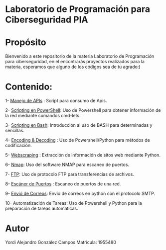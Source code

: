 # Laboratorio de Programación para Ciberseguridad PIA
# Propósito
Bienvenido a este repositorio de la materia Laboratorio de Programación para ciberseguridad, en el encontrarás proyectos realizados para la materia, esperamos que alguno de los códigos sea de tu agrado:)
# Contenido:
1- [Manejo de APIs](https://github.com/alejandrogc17/Laboratorio-de-Programaci-n-para-Ciberseguridad-PIA/tree/main/Manej) : Script para consumo de Apis.

2- [Scripting en PowerShell](https://github.com/alejandrogc17/Laboratorio-de-Programaci-n-para-Ciberseguridad-PIA/tree/main/Scripting_en_Powershell): Uso de Powershell para obtener información de la red mediante comandos cmd-lets.

3- [Scripting en Bash](https://github.com/alejandrogc17/Laboratorio-de-Programaci-n-para-Ciberseguridad-PIA/tree/main/Scripting_en_BASH): Introducción al uso de BASH para determinadas y sencillas.

4- [Encoding & Decoding](https://github.com/alejandrogc17/Laboratorio-de-Programaci-n-para-Ciberseguridad-PIA/tree/main/Encoding_%26_Decoding) : Uso de Powershell/Python para métodos de codificación.

5- [Webscraping](https://github.com/alejandrogc17/Laboratorio-de-Programaci-n-para-Ciberseguridad-PIA/tree/main/Webscrapping) : Extracción de información de sitos web mediante Python.

6- [Nmap](https://github.com/alejandrogc17/Laboratorio-de-Programaci-n-para-Ciberseguridad-PIA/tree/main/Nmap): Uso del software NMAP para escaneo de puertos.

7- [FTP](https://github.com/alejandrogc17/Laboratorio-de-Programaci-n-para-Ciberseguridad-PIA/tree/main/FTP): Uso de protocolo FTP para transferencias de archivos.

8- [Escáner de Puertos](https://github.com/alejandrogc17/Laboratorio-de-Programaci-n-para-Ciberseguridad-PIA/tree/main/Escaner_de_Puertos) : Escaneo de puertos de una red.

9- [Envió de Correos](https://github.com/alejandrogc17/Laboratorio-de-Programaci-n-para-Ciberseguridad-PIA/tree/main/Envio%20de%20correos): Envio de correos en python con el protocolo SMTP.

10- Automatización de Tareas: Uso de Powershell y Python para la preparación de tareas automáticas.

# Autor
Yordi Alejandro González Campos
Matricula: 1955480
